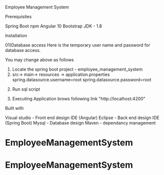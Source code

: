Employee Management System 

Prerequisites

Spring Boot
npm
Angular 10
Bootstrap
JDK - 1.8

Installation

01)Database access
Here is the temporary user name and password for database access.

You may change above as follows
 1. Locate the spring boot project - employee_management_system
 2. src-> main-> resources -> application.properties
		spring.datasource.username=root
		spring.datasource.password=root

02) Run sql script

03) Executing Application
brows following link
	"http://localhost:4200"
	
Built with

Visual studio - Front end design IDE (Angular)
Eclipse - Back end design IDE (Spring Boot)
Mysql - Database design
Maven - dependancy management
 

# EmployeeManagementSystem
# EmployeeManagementSystem

